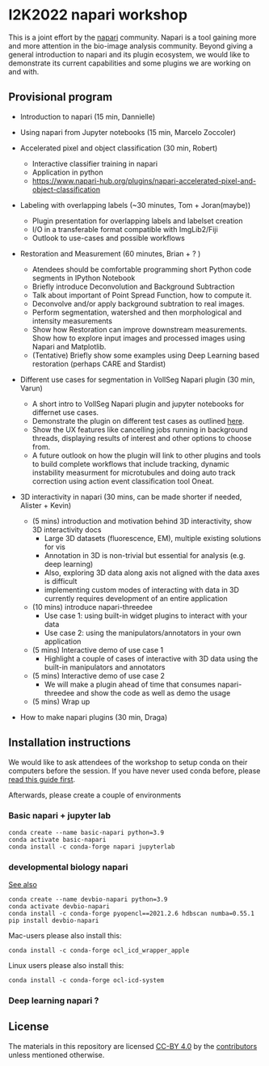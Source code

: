 # I2K2022 napari workshop

This is a joint effort by the [napari](https://napari.org) community. Napari is a tool gaining more and more attention in the bio-image analysis community. Beyond giving a general introduction to napari and its plugin ecosystem, we would like to demonstrate its current capabilities and some plugins we are working on and with.

## Provisional program
* Introduction to napari (15 min, Dannielle)
* Using napari from Jupyter notebooks (15 min, Marcelo Zoccoler)
* Accelerated pixel and object classification (30 min, Robert)
    * Interactive classifier training in napari
    * Application in python
    * https://www.napari-hub.org/plugins/napari-accelerated-pixel-and-object-classification
* Labeling with overlapping labels (~30 minutes, Tom + Joran(maybe))
    * Plugin presentation for overlapping labels and labelset creation
    * I/O in a transferable format compatible with ImgLib2/Fiji
    * Outlook to use-cases and possible workflows
* Restoration and Measurement (60 minutes, Brian + ? ) 
    * Atendees should be comfortable programming short Python code segments in IPython Notebook
    * Briefly introduce Deconvolution and Background Subtraction
    * Talk about important of Point Spread Function, how to compute it. 
    * Deconvolve and/or apply background subtration to real images.
    * Perform segmentation, watershed and then morphological and intensity measurements
    * Show how Restoration can improve downstream measurements.   Show how to explore input images and processed images using Napari and Matplotlib.
    * (Tentative) Briefly show some examples using Deep Learning based restoration (perhaps CARE and Stardist) 
* Different use cases for segmentation in VollSeg Napari plugin (30 min, Varun)
    * A short intro to VollSeg Napari plugin and jupyter notebooks for differnet use cases.
    * Demonstrate the plugin on different test cases as outlined [here](https://github.com/Kapoorlabs-CAPED/CAPED-AI-vollseg-napari).
    * Show the UX features like cancelling jobs running in background threads, displaying results of interest and other options to choose from.
    * A future outlook on how the plugin will link to other plugins and tools to build complete workflows that include tracking, dynamic instability measurment for microtubules and doing auto track correction using action event classification tool Oneat. 

* 3D interactivity in napari (30 mins, can be made shorter if needed, Alister + Kevin)
    * (5 mins) introduction and motivation behind 3D interactivity, show 3D interactivity docs
        * Large 3D datasets (fluorescence, EM), multiple existing solutions for vis
        * Annotation in 3D is non-trivial but essential for analysis (e.g. deep learning)
        * Also, exploring 3D data along axis not aligned with the data axes is difficult
        * implementing custom modes of interacting with data in 3D currently requires development of an entire application
    * (10 mins) introduce napari-threedee
        * Use case 1: using built-in widget plugins to interact with your data
        * Use case 2: using the manipulators/annotators in your own application
    * (5 mins) Interactive demo of use case 1
        * Highlight a couple of cases of interactive with 3D data using the built-in manipulators and annotators
    * (5 mins) Interactive demo of use case 2
        * We will make a plugin ahead of time that consumes napari-threedee and show the code as well as demo the usage
    * (5 mins) Wrap up
* How to make napari plugins (30 min, Draga)

## Installation instructions

We would like to ask attendees of the workshop to setup conda on their computers before the session. If you have never used conda before, please [read this guide first](https://biapol.github.io/blog/johannes_mueller/anaconda_getting_started/).

Afterwards, please create a couple of environments

### Basic napari + jupyter lab

    conda create --name basic-napari python=3.9
    conda activate basic-napari
    conda install -c conda-forge napari jupyterlab

### developmental biology napari

[See also](https://github.com/haesleinhuepf/devbio-napari#installation)

    conda create --name devbio-napari python=3.9
    conda activate devbio-napari
    conda install -c conda-forge pyopencl==2021.2.6 hdbscan numba=0.55.1
    pip install devbio-napari

Mac-users please also install this:

    conda install -c conda-forge ocl_icd_wrapper_apple

Linux users please also install this:

    conda install -c conda-forge ocl-icd-system

### Deep learning napari ?


## License

The materials in this repository are licensed [CC-BY 4.0](https://github.com/haesleinhuepf/I2K2022-napari-workshop/blob/main/LICENSE-CC-BY) by the [contributors](https://github.com/haesleinhuepf/I2K2022-napari-workshop/graphs/contributors) unless mentioned otherwise.
